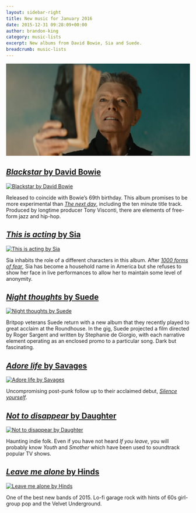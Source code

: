 ```yaml
---
layout: sidebar-right
title: New music for January 2016
date: 2015-12-31 09:28:09+00:00
author: brandon-king
category: music-lists
excerpt: New albums from David Bowie, Sia and Suede.
breadcrumb: music-lists
---
```

![Blackstar by David Bowie](/images/featured/featured-blackstar-video.jpg)

## [<cite>Blackstar</cite> by David Bowie](https://suffolk.spydus.co.uk/cgi-bin/spydus.exe/ENQ/OPAC/BIBENQ/23933597?QRY=CTIBIB%3C%20IRN(58865235)&QRYTEXT=Blackstar%20%5Bsound%20recording%5D)

[![Blackstar by David Bowie](http://suffolklibraries.co.uk/wp-content/uploads/2015/12/blackstar.jpg)](https://suffolk.spydus.co.uk/cgi-bin/spydus.exe/ENQ/OPAC/BIBENQ/23933597?QRY=CTIBIB%3C%20IRN(58865235)&QRYTEXT=Blackstar%20%5Bsound%20recording%5D)

Released to coincide with Bowie’s 69th birthday. This album promises to be more experimental than [<cite>The next day</cite>](https://suffolk.spydus.co.uk/cgi-bin/spydus.exe/ENQ/OPAC/BIBENQ/24295242?QRY=CTIBIB%3C%20IRN(20246990)&QRYTEXT=The%20next%20day%20%5Bsound%20recording%5D), including the ten minute title track. Produced by longtime producer Tony Visconti, there are elements of free-form jazz and hip-hop.

## [<cite>This is acting</cite> by Sia](https://suffolk.spydus.co.uk/cgi-bin/spydus.exe/ENQ/OPAC/BIBENQ/23936813?QRY=CTIBIB%3C%20IRN(58712605)&QRYTEXT=This%20is%20acting%20%5Bsound%20recording%5D)

[![This is acting by Sia](http://suffolklibraries.co.uk/wp-content/uploads/2015/12/this-is-acting.jpg)](https://suffolk.spydus.co.uk/cgi-bin/spydus.exe/ENQ/OPAC/BIBENQ/23936813?QRY=CTIBIB%3C%20IRN(58712605)&QRYTEXT=This%20is%20acting%20%5Bsound%20recording%5D)

Sia inhabits the role of a different characters in this album. After [<cite>1000 forms of fear</cite>](https://suffolk.spydus.co.uk/cgi-bin/spydus.exe/ENQ/OPAC/BIBENQ/24298452?QRY=CTIBIB%3C%20IRN(40610575)&QRYTEXT=1000%20forms%20of%20fear%20%5Bsound%20recording%5D), Sia has become a household name in America but she refuses to show her face in live performances to allow her to maintain some level of anonymity.

## [<cite>Night thoughts</cite> by Suede](https://suffolk.spydus.co.uk/cgi-bin/spydus.exe/ENQ/OPAC/BIBENQ/23938324?QRY=CTIBIB%3C%20IRN(56734006)&QRYTEXT=Night%20thoughts%20%5Bsound%20recording%5D)

[![Night thoughts by Suede](http://suffolklibraries.co.uk/wp-content/uploads/2015/12/night-thoughts.jpg)](https://suffolk.spydus.co.uk/cgi-bin/spydus.exe/ENQ/OPAC/BIBENQ/23938324?QRY=CTIBIB%3C%20IRN(56734006)&QRYTEXT=Night%20thoughts%20%5Bsound%20recording%5D)

Britpop veterans Suede return with a new album that they recently played to great acclaim at the Roundhouse. In the gig, Suede projected a film directed by Roger Sargent and written by Stephanie de Giorgio, with each narrative element operating as an enclosed promo to a particular song. Dark but fascinating.

## [<cite>Adore life</cite> by Savages](https://suffolk.spydus.co.uk/cgi-bin/spydus.exe/ENQ/OPAC/BIBENQ/23940408?QRY=CTIBIB%3C%20IRN(58275513)&QRYTEXT=Adore%20life%20%5Bsound%20recording%5D)

[![Adore life by Savages](http://suffolklibraries.co.uk/wp-content/uploads/2015/12/adore-life.jpg)](https://suffolk.spydus.co.uk/cgi-bin/spydus.exe/ENQ/OPAC/BIBENQ/23940408?QRY=CTIBIB%3C%20IRN(58275513)&QRYTEXT=Adore%20life%20%5Bsound%20recording%5D)

Uncompromising post-punk follow up to their acclaimed debut, [<cite>Silence yourself</cite>](https://suffolk.spydus.co.uk/cgi-bin/spydus.exe/ENQ/OPAC/BIBENQ/24300988?QRY=CTIBIB%3C%20IRN(22902579)&QRYTEXT=Silence%20yourself%20%5Bsound%20recording%5D).

## [<cite>Not to disappear</cite> by Daughter](https://suffolk.spydus.co.uk/cgi-bin/spydus.exe/ENQ/OPAC/BIBENQ/23942329?QRY=CTIBIB%3C%20IRN(58275511)&QRYTEXT=Not%20to%20disappear%20%5Bsound%20recording%5D)

[![Not to disappear by Daughter](http://suffolklibraries.co.uk/wp-content/uploads/2015/12/not-to-disappear.jpg)](https://suffolk.spydus.co.uk/cgi-bin/spydus.exe/ENQ/OPAC/BIBENQ/23942329?QRY=CTIBIB%3C%20IRN(58275511)&QRYTEXT=Not%20to%20disappear%20%5Bsound%20recording%5D)

Haunting indie folk. Even if you have not heard <cite>If you leave</cite>, you will probably know <cite>Youth</cite> and <cite>Smother</cite> which have been used to soundtrack popular TV shows.

## [<cite>Leave me alone</cite> by Hinds](https://suffolk.spydus.co.uk/cgi-bin/spydus.exe/ENQ/OPAC/BIBENQ/23944836?QRY=CTIBIB%3C%20IRN(43620558)&QRYTEXT=Leave%20me%20alone%20%5Bsound%20recording%5D)

[![Leave me alone by Hinds](http://suffolklibraries.co.uk/wp-content/uploads/2015/12/leave-me-alone.jpg)](https://suffolk.spydus.co.uk/cgi-bin/spydus.exe/ENQ/OPAC/BIBENQ/23944836?QRY=CTIBIB%3C%20IRN(43620558)&QRYTEXT=Leave%20me%20alone%20%5Bsound%20recording%5D)

One of the best new bands of 2015. Lo-fi garage rock with hints of 60s girl-group pop and the Velvet Underground.
